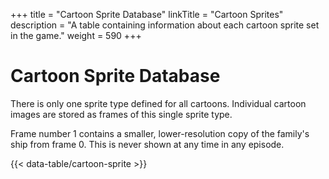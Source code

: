 +++
title = "Cartoon Sprite Database"
linkTitle = "Cartoon Sprites"
description = "A table containing information about each cartoon sprite set in the game."
weight = 590
+++

# Cartoon Sprite Database

There is only one sprite type defined for all cartoons. Individual cartoon images are stored as frames of this single sprite type.

Frame number 1 contains a smaller, lower-resolution copy of the family's ship from frame 0. This is never shown at any time in any episode.

{{< data-table/cartoon-sprite >}}
